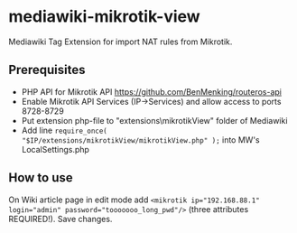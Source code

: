 # mediawiki-mikrotik-view

Mediawiki Tag Extension for import NAT rules from Mikrotik.

## Prerequisites
 - PHP API for Mikrotik API https://github.com/BenMenking/routeros-api
 - Enable Mikrotik API Services (IP->Services) and allow access to ports 8728-8729
 - Put extension php-file to "extensions\mikrotikView" folder of Mediawiki
 - Add line `require_once( "$IP/extensions/mikrotikView/mikrotikView.php" );` into MW's LocalSettings.php
 
## How to use
On Wiki article page in edit mode add `<mikrotik ip="192.168.88.1" login="admin" password="tooooooo_long_pwd"/>` (three attributes REQUIRED!). Save changes.